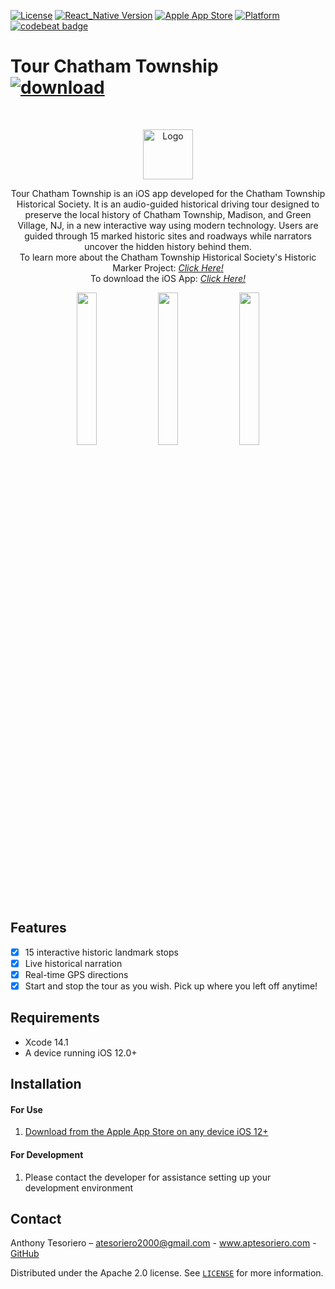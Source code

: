 [![License](https://img.shields.io/badge/License-Apache_2.0-coral.svg?logo=apache)](LICENSE)
[![React_Native Version](https://img.shields.io/badge/dynamic/json?url=https%3A%2F%2Fraw.githubusercontent.com%2Fatesoriero2000%2Ftour-chatham%2Fmaster%2Fpackage.json&query=%24%5B'dependencies'%5D%5B'react-native'%5D&prefix=v&logo=react&label=React%20Native&labelColor=grey&color=blue)](https://reactnative.dev/docs/0.70/environment-setup)
[![Apple App Store](https://img.shields.io/itunes/v/1329535225?style=flat&logo=apple&label=App%20Store&color)](https://apple.co/3DhnHgv)
[![Platform](https://img.shields.io/cocoapods/p/LFAlertController.svg?style=flat)](https://apple.co/3DhnHgv)
[![codebeat badge](https://codebeat.co/badges/00c3011a-0a64-4536-ad48-ef539a59a197)](https://codebeat.co/projects/github-com-atesoriero2000-tour-chatham-master)


# Tour Chatham Township &nbsp; &nbsp; [![download](https://tools.applemediaservices.com/api/badges/download-on-the-app-store/black/en-us?size=250x83&amp;releaseDate=1514592000)](https://apple.co/3DhnHgv)
<br />
<p align="center">
<!--   <a href="https://apps.apple.com/us/app/tour-chatham-township/id1329535225"> -->
  <a href="https://apple.co/3DhnHgv">
<!--     <img src="./app/images/chs_logo.png" alt="Logo" width="80" height="80"> -->
    <img src="https://chathamtownshiphistoricalsociety.org/uploads/3/4/5/6/34564920/1372886807.png" alt="Logo" height="80">
  </a>
  <p align="center">
    Tour Chatham Township is an iOS app developed for the Chatham Township Historical Society.
    It is an audio-guided historical driving tour designed to preserve the local history of Chatham Township, Madison, and Green Village, NJ, in a new interactive way using modern technology.
    Users are guided through 15 marked historic sites and roadways while narrators uncover the hidden history behind them.
    <br /> To learn more about the Chatham Township Historical Society's Historic Marker Project:   <a href="https://chathamtownshiphistoricalsociety.org/ongoing-projects.html"><i>Click Here!</i></a>
    <br /> To download the iOS App:   <a href="https://apple.co/3DhnHgv"><i>Click Here!</i></a>
  </p>
</p>

<p align="center">
<!-- <img src= "https://media.giphy.com/media/v1.Y2lkPTc5MGI3NjExc2k5cW5wcm83NmdwOHZmbmRtcHAyZm9hM21uZmNwbTV0NGk2d2V4NSZlcD12MV9pbnRlcm5hbF9naWZfYnlfaWQmY3Q9Zw/rsNSW6sB9RYONFTIxC/giphy.gif" width="300" > -->
<!-- <img src= "https://media.giphy.com/media/v1.Y2lkPTc5MGI3NjExbnFyOXB3aHprYjJnZjhoaTZyaWRxenpkcjJheGRkNXVsMXc0aHJ0MCZlcD12MV9pbnRlcm5hbF9naWZfYnlfaWQmY3Q9Zw/o50R0TuU1bRYoM0srU/giphy.gif" width="300" > -->
<!-- <img src= "https://i.imgur.com/wrucoP8.jpg" width="300" > -->
<!-- <iframe class="imgur-embed" width="100%" height="1280" frameborder="0" src="https://i.imgur.com/wrucoP8.gifv#embed"></iframe> -->
<img src= "https://github.com/atesoriero2000/tour-chatham/blob/master/app/images/gifs/tour1.gif?raw=true" width="25%" >
<img src= "https://github.com/atesoriero2000/tour-chatham/blob/master/app/images/gifs/tour2.gif?raw=true" width="25%" >
<img src= "https://github.com/atesoriero2000/tour-chatham/blob/master/app/images/gifs/tour3.gif?raw=true" width="25%">
</p>

## Features
- [X] 15 interactive historic landmark stops
- [X] Live historical narration 
- [X] Real-time GPS directions
- [X] Start and stop the tour as you wish. Pick up where you left off anytime!

## Requirements
- Xcode 14.1
- A device running iOS 12.0+

## Installation
#### For Use
1. [Download from the Apple App Store on any device iOS 12+](https://apps.apple.com/us/app/tour-chatham-township/id1329535225)

#### For Development
1. Please contact the developer for assistance setting up your development environment 

## Contact 
Anthony Tesoriero – atesoriero2000@gmail.com - www.aptesoriero.com - [GitHub](https://github.com/atesoriero2000/)

Distributed under the Apache 2.0 license. See [``LICENSE``](LICENSE) for more information.
